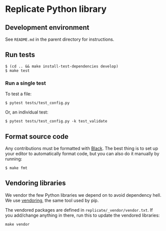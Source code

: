 # Replicate Python library

## Development environment

See `README.md` in the parent directory for instructions.

## Run tests

    $ (cd .. && make install-test-dependencies develop)
    $ make test

### Run a single test

To test a file:

    $ pytest tests/test_config.py

Or, an individual test:

    $ pytest tests/test_config.py -k test_validate

## Format source code

Any contributions must be formatted with [Black](https://github.com/psf/black). The best thing is to set up your editor to automatically format code, but you can also do it manually by running:

    $ make fmt

## Vendoring libraries

We vendor the few Python libraries we depend on to avoid dependency hell. We use [vendoring](https://pypi.org/project/vendoring/), the same tool used by pip.

The vendored packages are defined in `replicate/_vendor/vendor.txt`. If you add/change anything in there, run this to update the vendored libraries:

    make vendor
